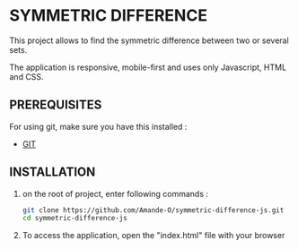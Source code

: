 # SYMMETRIC DIFFERENCE

This project allows to find the symmetric difference between two or several sets.

The application is responsive, mobile-first and uses only Javascript, HTML and CSS.


## PREREQUISITES

For using git, make sure you have this installed :
- [GIT](https://git-scm.com/downloads)


## INSTALLATION

1. on the root of project, enter following commands :

    ```bash
    git clone https://github.com/Amande-O/symmetric-difference-js.git
    cd symmetric-difference-js
    ```

2. To access the application, open the "index.html" file with your browser

